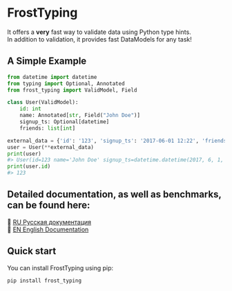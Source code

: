 # FrostTyping

It offers a **very** fast way to validate data using Python type hints.  
In addition to validation, it provides fast DataModels for any task!

## A Simple Example

```python
from datetime import datetime
from typing import Optional, Annotated
from frost_typing import ValidModel, Field

class User(ValidModel):
    id: int
    name: Annotated[str, Field("John Doe")]
    signup_ts: Optional[datetime]
    friends: list[int]

external_data = {'id': '123', 'signup_ts': '2017-06-01 12:22', 'friends': [1, '2', b'3']}
user = User(**external_data)
print(user)
#> User(id=123 name='John Doe' signup_ts=datetime.datetime(2017, 6, 1, 12, 22) friends=[1, 2, 3])
print(user.id)
#> 123
```

## Detailed documentation, as well as benchmarks, can be found here:

📄 [RU Русская документация](https://gitflic.ru/project/frostic/frost_typing/blob?file=docs%2Fru%2FREADME.md&branch=master&mode=markdown)  
📄 [EN English Documentation](https://gitflic.ru/project/frostic/frost_typing/blob?file=docs%2Fen%2FREADME.md&branch=master&mode=markdown)

## Quick start

You can install FrostTyping using pip:

```sh
pip install frost_typing
```
